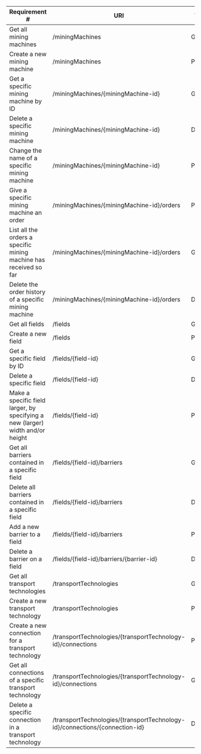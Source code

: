 |Requirement # | URI | VERB |
|---|---|---|
| Get all mining machines                                                        | /miningMachines | GET |
| Create a new mining machine                                                    | /miningMachines | POST |
| Get a specific mining machine by ID                                            | /miningMachines/{miningMachine-id} | GET |
| Delete a specific mining machine                                               | /miningMachines/{miningMachine-id} | DELETE |
| Change the name of a specific mining machine                                   | /miningMachines/{miningMachine-id}  | PATCH |
| Give a specific mining machine an order                                        | /miningMachines/{miningMachine-id}/orders | POST |
| List all the orders a specific mining machine has received so far              | /miningMachines/{miningMachine-id}/orders | GET |
| Delete the order history of a specific mining machine                          | /miningMachines/{miningMachine-id}/orders | DELETE |
| Get all fields                                                                 | /fields | GET |
| Create a new field                                                             | /fields | POST |
| Get a specific field by ID                                                     | /fields/{field-id} | GET |
| Delete a specific field                                                        | /fields/{field-id} | DELETE |
| Make a specific field larger, by specifying a new (larger) width and/or height | /fields/{field-id} | PATCH |
| Get all barriers contained in a specific field                                 | /fields/{field-id}/barriers | GET |
| Delete all barriers contained in a specific field                              | /fields/{field-id}/barriers | DELETE |
| Add a new barrier to a field                                                   | /fields/{field-id}/barriers | POST |
| Delete a barrier on a field                                                    | /fields/{field-id}/barriers/{barrier-id} | DELETE |
| Get all transport technologies                                                 | /transportTechnologies | GET |
| Create a new transport technology                                              | /transportTechnologies | POST |
| Create a new connection for a transport technology                             | /transportTechnologies/{transportTechnology-id}/connections | POST |
| Get all connections of a specific transport technology                         | /transportTechnologies/{transportTechnology-id}/connections| GET |
| Delete a specific connection in a transport technology                         | /transportTechnologies/{transportTechnology-id}/connections/{connection-id} | DELETE |
